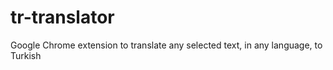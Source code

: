 # tr-translator
Google Chrome extension to translate any selected text, in any language, to Turkish
